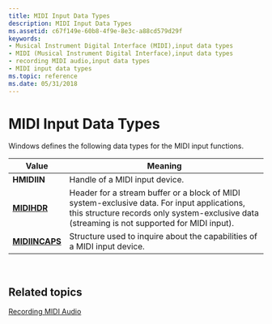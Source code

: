 ```yaml
---
title: MIDI Input Data Types
description: MIDI Input Data Types
ms.assetid: c67f149e-60b8-4f9e-8e3c-a88cd579d29f
keywords:
- Musical Instrument Digital Interface (MIDI),input data types
- MIDI (Musical Instrument Digital Interface),input data types
- recording MIDI audio,input data types
- MIDI input data types
ms.topic: reference
ms.date: 05/31/2018
---
```


# MIDI Input Data Types

Windows defines the following data types for the MIDI input functions.



| Value                            | Meaning                                                                                                                                                                                     |
|----------------------------------|---------------------------------------------------------------------------------------------------------------------------------------------------------------------------------------------|
| **HMIDIIN**                      | Handle of a MIDI input device.                                                                                                                                                              |
| [**MIDIHDR**](/windows/win32/api/mmeapi/ns-mmeapi-midihdr)       | Header for a stream buffer or a block of MIDI system-exclusive data. For input applications, this structure records only system-exclusive data (streaming is not supported for MIDI input). |
| [**MIDIINCAPS**](/windows/win32/api/mmeapi/ns-mmeapi-midiincaps) | Structure used to inquire about the capabilities of a MIDI input device.                                                                                                                    |



 

## Related topics

<dl> <dt>

[Recording MIDI Audio](recording-midi-audio.md)
</dt> </dl>

 

 
